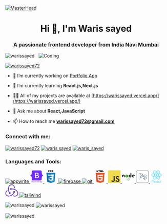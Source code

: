 [![MasterHead](https://miro.medium.com/v2/resize:fit:1100/format:webp/1*-ntL3Dsvc-dJ5cLGRtSuEw.gif)](https://rishavchanda.io)
<h1 align="center">Hi 👋, I'm Waris sayed</h1>
<h3 align="center">A passionate frontend developer from India Navi Mumbai</h3>

  <img
                align="right"
                alt="Coding"
                width="400"
                src="https://media.licdn.com/dms/image/D4D12AQE1ioPOFoNVCw/article-cover_image-shrink_720_1280/0/1679083748046?e=1712188800&v=beta&t=wgj6iJhYNUgKdE45fcdAVfU7PZgolm78NoeJU2w3Lmg"
              ></img>

<p align="left"> <img src="https://komarev.com/ghpvc/?username=warissayed&label=Profile%20views&color=0e75b6&style=flat" alt="warissayed" /> </p>

<p align="left"> <a href="https://twitter.com/warissayed72" target="blank"><img src="https://img.shields.io/twitter/follow/warissayed72?logo=twitter&style=for-the-badge" alt="warissayed72" /></a> </p>

- 🔭 I’m currently working on [Portfolio App](https://warissayed.vercel.app/)

- 🌱 I’m currently learning **React.js,Next.js**

- 👨‍💻 All of my projects are available at [https://warissayed.vercel.app/](https://warissayed.vercel.app/)

- 💬 Ask me about **React,JavaScript**

- 📫 How to reach me **warissayed72@gmail.com**

<h3 align="left">Connect with me:</h3>
<p align="left">
<a href="https://twitter.com/warissayed72" target="blank"><img align="center" src="https://raw.githubusercontent.com/rahuldkjain/github-profile-readme-generator/master/src/images/icons/Social/twitter.svg" alt="warissayed72" height="30" width="40" /></a>
<a href="https://linkedin.com/in/waris sayed" target="blank"><img align="center" src="https://raw.githubusercontent.com/rahuldkjain/github-profile-readme-generator/master/src/images/icons/Social/linked-in-alt.svg" alt="waris sayed" height="30" width="40" /></a>
<a href="https://instagram.com/waris_sayed" target="blank"><img align="center" src="https://raw.githubusercontent.com/rahuldkjain/github-profile-readme-generator/master/src/images/icons/Social/instagram.svg" alt="waris_sayed" height="30" width="40" /></a>
</p>

<h3 align="left">Languages and Tools:</h3>
<p align="left"> <a href="https://appwrite.io" target="_blank" rel="noreferrer"> <img src="https://www.vectorlogo.zone/logos/appwriteio/appwriteio-icon.svg" alt="appwrite" width="40" height="40"/> </a> <a href="https://getbootstrap.com" target="_blank" rel="noreferrer"> <img src="https://raw.githubusercontent.com/devicons/devicon/master/icons/bootstrap/bootstrap-plain-wordmark.svg" alt="bootstrap" width="40" height="40"/> </a> <a href="https://www.w3schools.com/css/" target="_blank" rel="noreferrer"> <img src="https://raw.githubusercontent.com/devicons/devicon/master/icons/css3/css3-original-wordmark.svg" alt="css3" width="40" height="40"/> </a> <a href="https://firebase.google.com/" target="_blank" rel="noreferrer"> <img src="https://www.vectorlogo.zone/logos/firebase/firebase-icon.svg" alt="firebase" width="40" height="40"/> </a> <a href="https://git-scm.com/" target="_blank" rel="noreferrer"> <img src="https://www.vectorlogo.zone/logos/git-scm/git-scm-icon.svg" alt="git" width="40" height="40"/> </a> <a href="https://www.w3.org/html/" target="_blank" rel="noreferrer"> <img src="https://raw.githubusercontent.com/devicons/devicon/master/icons/html5/html5-original-wordmark.svg" alt="html5" width="40" height="40"/> </a> <a href="https://developer.mozilla.org/en-US/docs/Web/JavaScript" target="_blank" rel="noreferrer"> <img src="https://raw.githubusercontent.com/devicons/devicon/master/icons/javascript/javascript-original.svg" alt="javascript" width="40" height="40"/> </a> <a href="https://nodejs.org" target="_blank" rel="noreferrer"> <img src="https://raw.githubusercontent.com/devicons/devicon/master/icons/nodejs/nodejs-original-wordmark.svg" alt="nodejs" width="40" height="40"/> </a> <a href="https://www.photoshop.com/en" target="_blank" rel="noreferrer"> <img src="https://raw.githubusercontent.com/devicons/devicon/master/icons/photoshop/photoshop-line.svg" alt="photoshop" width="40" height="40"/> </a> <a href="https://reactjs.org/" target="_blank" rel="noreferrer"> <img src="https://raw.githubusercontent.com/devicons/devicon/master/icons/react/react-original-wordmark.svg" alt="react" width="40" height="40"/> </a> <a href="https://redux.js.org" target="_blank" rel="noreferrer"> <img src="https://raw.githubusercontent.com/devicons/devicon/master/icons/redux/redux-original.svg" alt="redux" width="40" height="40"/> </a> <a href="https://tailwindcss.com/" target="_blank" rel="noreferrer"> <img src="https://www.vectorlogo.zone/logos/tailwindcss/tailwindcss-icon.svg" alt="tailwind" width="40" height="40"/> </a> </p>

<p><img align="left" src="https://github-readme-stats.vercel.app/api/top-langs?username=warissayed&show_icons=true&locale=en&layout=compact" alt="warissayed" /></p>

<p>&nbsp;<img align="center" src="https://github-readme-stats.vercel.app/api?username=warissayed&show_icons=true&locale=en" alt="warissayed" /></p>

<p><img align="center" src="https://github-readme-streak-stats.herokuapp.com/?user=warissayed&" alt="warissayed" /></p>

